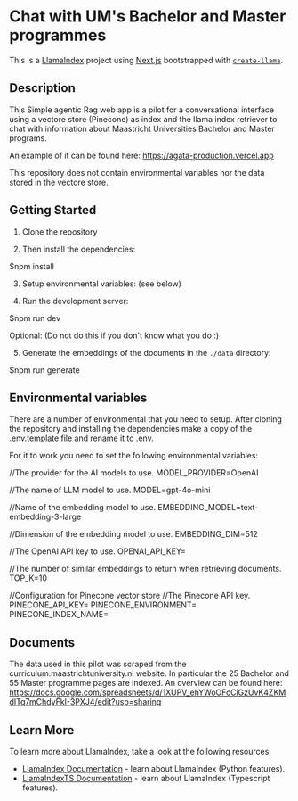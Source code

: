 
# Chat with UM's Bachelor and Master programmes

This is a [LlamaIndex](https://www.llamaindex.ai/) project using [Next.js](https://nextjs.org/) bootstrapped with [`create-llama`](https://github.com/run-llama/LlamaIndexTS/tree/main/packages/create-llama).

## Description
This Simple agentic Rag web app is a pilot for a conversational interface using a vectore store (Pinecone) as index and the llama index retriever to chat with information about Maastricht Universities Bachelor and Master programs. 

An example of it can be found here: https://agata-production.vercel.app 

This repository does not contain environmental variables nor the data stored in the vectore store.


## Getting Started


1. Clone the repository

2. Then install the dependencies:

  $npm install

3. Setup environmental variables: (see below)

4. Run the development server:

 $npm run dev

Optional: (Do not do this if you don't know what you do :)

5. Generate the embeddings of the documents in the `./data` directory:

  $npm run generate

## Environmental variables
There are a number of environmental that you need to setup. After cloning the repository and installing the dependencies make a copy of the .env.template file and rename it to .env.

For it to work you need to set the following environmental variables:

//The provider for the AI models to use.
MODEL_PROVIDER=OpenAI

//The name of LLM model to use.
MODEL=gpt-4o-mini

//Name of the embedding model to use.
EMBEDDING_MODEL=text-embedding-3-large

//Dimension of the embedding model to use.
EMBEDDING_DIM=512

//The OpenAI API key to use.
OPENAI_API_KEY= 

//The number of similar embeddings to return when retrieving documents.
TOP_K=10

//Configuration for Pinecone vector store
//The Pinecone API key.
PINECONE_API_KEY=
PINECONE_ENVIRONMENT=
PINECONE_INDEX_NAME=

## Documents 
The data used in this pilot was scraped from the curriculum.maastrichtuniversity.nl website. In particular the 25 Bachelor and 55 Master programme pages are indexed. An overview can be found here: https://docs.google.com/spreadsheets/d/1XUPV_ehYWoOFcCiGzUvK4ZKMdITq7mChdyFkI-3PXJ4/edit?usp=sharing

## Learn More

To learn more about LlamaIndex, take a look at the following resources:

- [LlamaIndex Documentation](https://docs.llamaindex.ai) - learn about LlamaIndex (Python features).
- [LlamaIndexTS Documentation](https://ts.llamaindex.ai) - learn about LlamaIndex (Typescript features).
